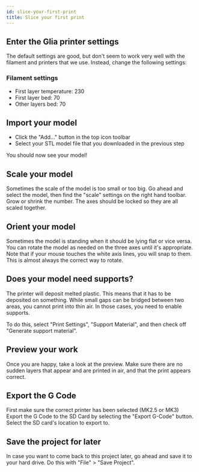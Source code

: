```yaml
---
id: slice-your-first-print
title: Slice your first print
---
```

## Enter the Glia printer settings
The default settings are good, but don't seem to work very well with the filament and printers that we use. Instead, change the following settings:

### Filament settings
* First layer temperature: 230
* First layer bed: 70
* Other layers bed: 70

## Import your model
* Click the "Add..." button in the top icon toolbar
* Select your STL model file that you downloaded in the previous step

You should now see your model!

## Scale your model
Sometimes the scale of the model is too small or too big. Go ahead and select the model, then find the "scale" settings on the right hand toolbar. Grow or shrink the number. The axes should be locked so they are all scaled together.

## Orient your model
Sometimes the model is standing when it should be lying flat or vice versa. You can rotate the model as needed on the three axes until it's appropriate. Note that if your mouse touches the white axis lines, you will snap to them. This is almost always the correct way to rotate.

## Does your model need supports?
The printer will deposit melted plastic. This means that it has to be deposited on something. While small gaps can be bridged between two areas, you cannot print into thin air. In those cases, you need to enable supports.

To do this, select "Print Settings", "Support Material", and then check off "Generate support material".

## Preview your work
Once you are happy, take a look at the preview. Make sure there are no sudden layers that appear and are printed in air, and that the print appears correct.

## Export the G Code
First make sure the correct printer has been selected (MK2.5 or MK3)
Export the G Code to the SD Card by selecting the "Export G-Code" button. Select the SD card's location to export to.

## Save the project for later
In case you want to come back to this project later, go ahead and save it to your hard drive. Do this with "File" > "Save Project".
